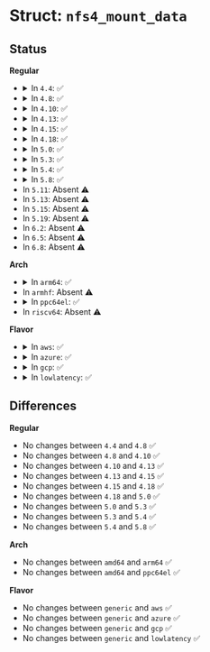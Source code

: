 # Struct: <code>nfs4_mount_data</code>

## Status
<b>Regular</b>
<ul>
<li>
<details>
<summary>In <code>4.4</code>: ✅</summary>

```c
struct nfs4_mount_data {
    int version;
    int flags;
    int rsize;
    int wsize;
    int timeo;
    int retrans;
    int acregmin;
    int acregmax;
    int acdirmin;
    int acdirmax;
    struct nfs_string client_addr;
    struct nfs_string mnt_path;
    struct nfs_string hostname;
    unsigned int host_addrlen;
    struct sockaddr *host_addr;
    int proto;
    int auth_flavourlen;
    int *auth_flavours;
};
```
</details>
</li>
<li>
<details>
<summary>In <code>4.8</code>: ✅</summary>

```c
struct nfs4_mount_data {
    int version;
    int flags;
    int rsize;
    int wsize;
    int timeo;
    int retrans;
    int acregmin;
    int acregmax;
    int acdirmin;
    int acdirmax;
    struct nfs_string client_addr;
    struct nfs_string mnt_path;
    struct nfs_string hostname;
    unsigned int host_addrlen;
    struct sockaddr *host_addr;
    int proto;
    int auth_flavourlen;
    int *auth_flavours;
};
```
</details>
</li>
<li>
<details>
<summary>In <code>4.10</code>: ✅</summary>

```c
struct nfs4_mount_data {
    int version;
    int flags;
    int rsize;
    int wsize;
    int timeo;
    int retrans;
    int acregmin;
    int acregmax;
    int acdirmin;
    int acdirmax;
    struct nfs_string client_addr;
    struct nfs_string mnt_path;
    struct nfs_string hostname;
    unsigned int host_addrlen;
    struct sockaddr *host_addr;
    int proto;
    int auth_flavourlen;
    int *auth_flavours;
};
```
</details>
</li>
<li>
<details>
<summary>In <code>4.13</code>: ✅</summary>

```c
struct nfs4_mount_data {
    int version;
    int flags;
    int rsize;
    int wsize;
    int timeo;
    int retrans;
    int acregmin;
    int acregmax;
    int acdirmin;
    int acdirmax;
    struct nfs_string client_addr;
    struct nfs_string mnt_path;
    struct nfs_string hostname;
    unsigned int host_addrlen;
    struct sockaddr *host_addr;
    int proto;
    int auth_flavourlen;
    int *auth_flavours;
};
```
</details>
</li>
<li>
<details>
<summary>In <code>4.15</code>: ✅</summary>

```c
struct nfs4_mount_data {
    int version;
    int flags;
    int rsize;
    int wsize;
    int timeo;
    int retrans;
    int acregmin;
    int acregmax;
    int acdirmin;
    int acdirmax;
    struct nfs_string client_addr;
    struct nfs_string mnt_path;
    struct nfs_string hostname;
    unsigned int host_addrlen;
    struct sockaddr *host_addr;
    int proto;
    int auth_flavourlen;
    int *auth_flavours;
};
```
</details>
</li>
<li>
<details>
<summary>In <code>4.18</code>: ✅</summary>

```c
struct nfs4_mount_data {
    int version;
    int flags;
    int rsize;
    int wsize;
    int timeo;
    int retrans;
    int acregmin;
    int acregmax;
    int acdirmin;
    int acdirmax;
    struct nfs_string client_addr;
    struct nfs_string mnt_path;
    struct nfs_string hostname;
    unsigned int host_addrlen;
    struct sockaddr *host_addr;
    int proto;
    int auth_flavourlen;
    int *auth_flavours;
};
```
</details>
</li>
<li>
<details>
<summary>In <code>5.0</code>: ✅</summary>

```c
struct nfs4_mount_data {
    int version;
    int flags;
    int rsize;
    int wsize;
    int timeo;
    int retrans;
    int acregmin;
    int acregmax;
    int acdirmin;
    int acdirmax;
    struct nfs_string client_addr;
    struct nfs_string mnt_path;
    struct nfs_string hostname;
    unsigned int host_addrlen;
    struct sockaddr *host_addr;
    int proto;
    int auth_flavourlen;
    int *auth_flavours;
};
```
</details>
</li>
<li>
<details>
<summary>In <code>5.3</code>: ✅</summary>

```c
struct nfs4_mount_data {
    int version;
    int flags;
    int rsize;
    int wsize;
    int timeo;
    int retrans;
    int acregmin;
    int acregmax;
    int acdirmin;
    int acdirmax;
    struct nfs_string client_addr;
    struct nfs_string mnt_path;
    struct nfs_string hostname;
    unsigned int host_addrlen;
    struct sockaddr *host_addr;
    int proto;
    int auth_flavourlen;
    int *auth_flavours;
};
```
</details>
</li>
<li>
<details>
<summary>In <code>5.4</code>: ✅</summary>

```c
struct nfs4_mount_data {
    int version;
    int flags;
    int rsize;
    int wsize;
    int timeo;
    int retrans;
    int acregmin;
    int acregmax;
    int acdirmin;
    int acdirmax;
    struct nfs_string client_addr;
    struct nfs_string mnt_path;
    struct nfs_string hostname;
    unsigned int host_addrlen;
    struct sockaddr *host_addr;
    int proto;
    int auth_flavourlen;
    int *auth_flavours;
};
```
</details>
</li>
<li>
<details>
<summary>In <code>5.8</code>: ✅</summary>

```c
struct nfs4_mount_data {
    int version;
    int flags;
    int rsize;
    int wsize;
    int timeo;
    int retrans;
    int acregmin;
    int acregmax;
    int acdirmin;
    int acdirmax;
    struct nfs_string client_addr;
    struct nfs_string mnt_path;
    struct nfs_string hostname;
    unsigned int host_addrlen;
    struct sockaddr *host_addr;
    int proto;
    int auth_flavourlen;
    int *auth_flavours;
};
```
</details>
</li>
<li>
In <code>5.11</code>: Absent ⚠️
</li>
<li>
In <code>5.13</code>: Absent ⚠️
</li>
<li>
In <code>5.15</code>: Absent ⚠️
</li>
<li>
In <code>5.19</code>: Absent ⚠️
</li>
<li>
In <code>6.2</code>: Absent ⚠️
</li>
<li>
In <code>6.5</code>: Absent ⚠️
</li>
<li>
In <code>6.8</code>: Absent ⚠️
</li>
</ul>
<b>Arch</b>
<ul>
<li>
<details>
<summary>In <code>arm64</code>: ✅</summary>

```c
struct nfs4_mount_data {
    int version;
    int flags;
    int rsize;
    int wsize;
    int timeo;
    int retrans;
    int acregmin;
    int acregmax;
    int acdirmin;
    int acdirmax;
    struct nfs_string client_addr;
    struct nfs_string mnt_path;
    struct nfs_string hostname;
    unsigned int host_addrlen;
    struct sockaddr *host_addr;
    int proto;
    int auth_flavourlen;
    int *auth_flavours;
};
```
</details>
</li>
<li>
In <code>armhf</code>: Absent ⚠️
</li>
<li>
<details>
<summary>In <code>ppc64el</code>: ✅</summary>

```c
struct nfs4_mount_data {
    int version;
    int flags;
    int rsize;
    int wsize;
    int timeo;
    int retrans;
    int acregmin;
    int acregmax;
    int acdirmin;
    int acdirmax;
    struct nfs_string client_addr;
    struct nfs_string mnt_path;
    struct nfs_string hostname;
    unsigned int host_addrlen;
    struct sockaddr *host_addr;
    int proto;
    int auth_flavourlen;
    int *auth_flavours;
};
```
</details>
</li>
<li>
In <code>riscv64</code>: Absent ⚠️
</li>
</ul>
<b>Flavor</b>
<ul>
<li>
<details>
<summary>In <code>aws</code>: ✅</summary>

```c
struct nfs4_mount_data {
    int version;
    int flags;
    int rsize;
    int wsize;
    int timeo;
    int retrans;
    int acregmin;
    int acregmax;
    int acdirmin;
    int acdirmax;
    struct nfs_string client_addr;
    struct nfs_string mnt_path;
    struct nfs_string hostname;
    unsigned int host_addrlen;
    struct sockaddr *host_addr;
    int proto;
    int auth_flavourlen;
    int *auth_flavours;
};
```
</details>
</li>
<li>
<details>
<summary>In <code>azure</code>: ✅</summary>

```c
struct nfs4_mount_data {
    int version;
    int flags;
    int rsize;
    int wsize;
    int timeo;
    int retrans;
    int acregmin;
    int acregmax;
    int acdirmin;
    int acdirmax;
    struct nfs_string client_addr;
    struct nfs_string mnt_path;
    struct nfs_string hostname;
    unsigned int host_addrlen;
    struct sockaddr *host_addr;
    int proto;
    int auth_flavourlen;
    int *auth_flavours;
};
```
</details>
</li>
<li>
<details>
<summary>In <code>gcp</code>: ✅</summary>

```c
struct nfs4_mount_data {
    int version;
    int flags;
    int rsize;
    int wsize;
    int timeo;
    int retrans;
    int acregmin;
    int acregmax;
    int acdirmin;
    int acdirmax;
    struct nfs_string client_addr;
    struct nfs_string mnt_path;
    struct nfs_string hostname;
    unsigned int host_addrlen;
    struct sockaddr *host_addr;
    int proto;
    int auth_flavourlen;
    int *auth_flavours;
};
```
</details>
</li>
<li>
<details>
<summary>In <code>lowlatency</code>: ✅</summary>

```c
struct nfs4_mount_data {
    int version;
    int flags;
    int rsize;
    int wsize;
    int timeo;
    int retrans;
    int acregmin;
    int acregmax;
    int acdirmin;
    int acdirmax;
    struct nfs_string client_addr;
    struct nfs_string mnt_path;
    struct nfs_string hostname;
    unsigned int host_addrlen;
    struct sockaddr *host_addr;
    int proto;
    int auth_flavourlen;
    int *auth_flavours;
};
```
</details>
</li>
</ul>

## Differences
<b>Regular</b>
<ul>
<li>
No changes between <code>4.4</code> and <code>4.8</code> ✅
</li>
<li>
No changes between <code>4.8</code> and <code>4.10</code> ✅
</li>
<li>
No changes between <code>4.10</code> and <code>4.13</code> ✅
</li>
<li>
No changes between <code>4.13</code> and <code>4.15</code> ✅
</li>
<li>
No changes between <code>4.15</code> and <code>4.18</code> ✅
</li>
<li>
No changes between <code>4.18</code> and <code>5.0</code> ✅
</li>
<li>
No changes between <code>5.0</code> and <code>5.3</code> ✅
</li>
<li>
No changes between <code>5.3</code> and <code>5.4</code> ✅
</li>
<li>
No changes between <code>5.4</code> and <code>5.8</code> ✅
</li>
</ul>
<b>Arch</b>
<ul>
<li>
No changes between <code>amd64</code> and <code>arm64</code> ✅
</li>
<li>
No changes between <code>amd64</code> and <code>ppc64el</code> ✅
</li>
</ul>
<b>Flavor</b>
<ul>
<li>
No changes between <code>generic</code> and <code>aws</code> ✅
</li>
<li>
No changes between <code>generic</code> and <code>azure</code> ✅
</li>
<li>
No changes between <code>generic</code> and <code>gcp</code> ✅
</li>
<li>
No changes between <code>generic</code> and <code>lowlatency</code> ✅
</li>
</ul>
